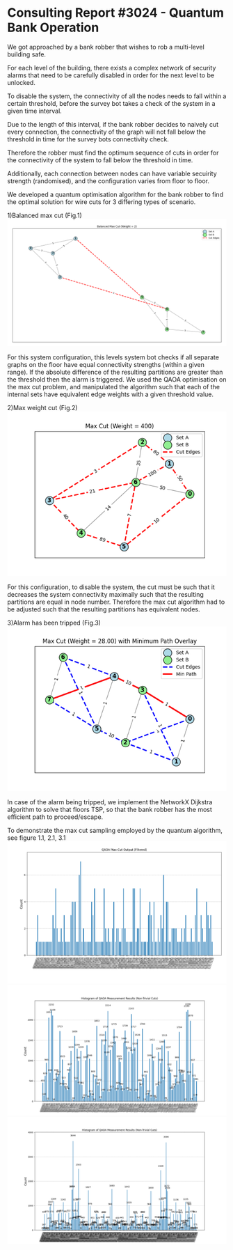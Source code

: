 # Consulting Report #3024 - Quantum Bank Operation


We got approached by a bank robber that wishes to rob a multi-level building safe.

For each level of the building, there exists a complex network of security alarms that need to be carefully disabled in order for the next level to be unlocked.

To disable the system, the connectivity of all the nodes needs to fall within a certain threshold, before the survey bot takes a check of the system in a given time interval.

Due to the length of this interval, if the bank robber decides to naively cut every connection, the connectivity of the graph will not fall below the threshold in time for the survey bots connectivity check.

Therefore the robber must find the optimum sequence of cuts in order for the connectivity of the system to fall below the threshold in time.

Additionally, each connection between nodes can have variable secuirity strength (randomised), and the configuration varies from floor to floor.

We developed a quantum optimisation algorithm for the bank robber to find the optimal solution for wire cuts for 3 differing types of scenario.

1)Balanced max cut (Fig.1)  
![Fig 1](Figure_1.png)


For this system configuration, this levels system bot checks if all separate graphs on the floor have equal connectivity strengths (within a given range). If the absolute difference of the resulting partitions are greater than the threshold then the alarm is triggered. We used the QAOA optimisation on the max cut problem, and manipulated the algorithm such that each of the internal sets have equivalent edge weights with a given threshold value. 

2)Max weight cut (Fig.2)  
![Fig 2](Figure_2.png)

For this  configuration, to disable the system, the cut must be such that it decreases the system connectivity maximally such that the resulting partitions are equal in node number.  Therefore the max cut algorithm had to be adjusted such that the resulting partitions has equivalent nodes.

3)Alarm has been tripped (Fig.3)  
![Fig 3](Figure_3.png)

In case of the alarm being tripped, we implement the NetworkX Dijkstra algorithm to solve that floors TSP, so that the bank robber has the most efficient path to proceed/escape.


To demonstrate the max cut sampling employed by the quantum algorithm, see figure 1.1, 2.1, 3.1
![Fig 1.1](Figure_1.1.png)  
![Fig 2.1](Figure_2.1.png)  
![Fig 3.1](Figure_3.1.png)  
